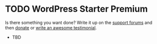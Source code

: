 # TODO WordPress Starter Premium

Is there something you want done? Write it up on the [support forums](http://wordpress.org/support/plugin/wordpress-starter) and then [donate](http://aihr.us/about-aihrus/donate/) or [write an awesome testimonial](http://aihr.us/about-aihrus/testimonials/add-testimonial/).

* TBD